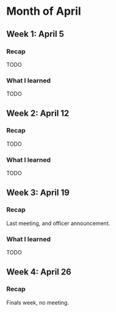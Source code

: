 # Month of April

## Week 1: April 5

### Recap

TODO

### What I learned

TODO

## Week 2: April 12

### Recap

TODO

### What I learned

TODO

## Week 3: April 19

### Recap

Last meeting, and officer announcement.

### What I learned

TODO

## Week 4: April 26

### Recap

Finals week, no meeting.

